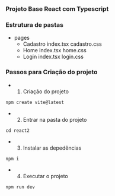 ### Projeto Base React com Typescript

### Estrutura de pastas
* pages
    * Cadastro
        index.tsx
        cadastro.css
    * Home
        index.tsx
        home.css
    * Login
        index.tsx
        login.css

### Passos para Criação do projeto

* 1. Criação do projeto
```
npm create vite@latest
```
* 2. Entrar na pasta do projeto
```
cd react2
```
* 3. Instalar as depedências
```
npm i
```
* 4. Executar o projeto
```
npm run dev
```